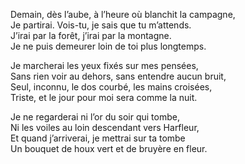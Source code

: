 Demain, dès l’aube, à l’heure où blanchit la campagne,       
Je partirai. Vois-tu, je sais que tu m’attends.       
J’irai par la forêt, j’irai par la montagne.       
Je ne puis demeurer loin de toi plus longtemps.       
       
Je marcherai les yeux fixés sur mes pensées,       
Sans rien voir au dehors, sans entendre aucun bruit,       
Seul, inconnu, le dos courbé, les mains croisées,       
Triste, et le jour pour moi sera comme la nuit.       
       
Je ne regarderai ni l’or du soir qui tombe,       
Ni les voiles au loin descendant vers Harfleur,       
Et quand j’arriverai, je mettrai sur ta tombe       
Un bouquet de houx vert et de bruyère en fleur.       
